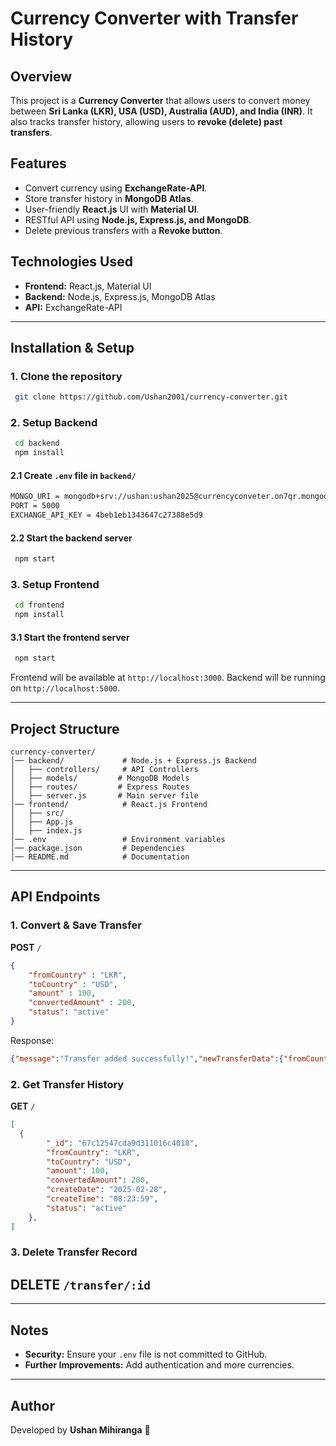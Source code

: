 # Currency Converter with Transfer History

## Overview
This project is a **Currency Converter** that allows users to convert money between **Sri Lanka (LKR), USA (USD), Australia (AUD), and India (INR)**. It also tracks transfer history, allowing users to **revoke (delete) past transfers**.

## Features
- Convert currency using **ExchangeRate-API**.
- Store transfer history in **MongoDB Atlas**.
- User-friendly **React.js** UI with **Material UI**.
- RESTful API using **Node.js, Express.js, and MongoDB**.
- Delete previous transfers with a **Revoke button**.

## Technologies Used
- **Frontend:** React.js, Material UI
- **Backend:** Node.js, Express.js, MongoDB Atlas
- **API:** ExchangeRate-API

---
## Installation & Setup

### **1. Clone the repository**
```sh
 git clone https://github.com/Ushan2001/currency-converter.git
```

### **2. Setup Backend**
```sh
 cd backend
 npm install
```

#### **2.1 Create `.env` file in `backend/`**
```sh
MONGO_URI = mongodb+srv://ushan:ushan2025@currencyconveter.on7qr.mongodb.net/?retryWrites=true&w=majority&appName=currencyConveter
PORT = 5000
EXCHANGE_API_KEY = 4beb1eb1343647c27388e5d9
```

#### **2.2 Start the backend server**
```sh
 npm start
```

### **3. Setup Frontend**
```sh
 cd frontend
 npm install
```

#### **3.1 Start the frontend server**
```sh
 npm start
```

Frontend will be available at `http://localhost:3000`.
Backend will be running on `http://localhost:5000`.

---
## Project Structure
```
currency-converter/
│── backend/             # Node.js + Express.js Backend
│   ├── controllers/     # API Controllers
│   ├── models/         # MongoDB Models
│   ├── routes/         # Express Routes
│   ├── server.js       # Main server file
│── frontend/            # React.js Frontend
│   ├── src/
│   ├── App.js
│   ├── index.js
│── .env                 # Environment variables
│── package.json         # Dependencies
│── README.md            # Documentation
```

---
## API Endpoints
### **1. Convert & Save Transfer**
**POST** `/`
```json
{
    "fromCountry" : "LKR",
    "toCountry" : "USD",
    "amount" : 100,
    "convertedAmount" : 200,
    "status": "active"
}
```
Response:
```json
{"message":"Transfer added successfully!","newTransferData":{"fromCountry":"LKR","toCountry":"USD","amount":100,"convertedAmount":200,"createDate":"2025-02-28","createTime":"08:25:21","status":"active","_id":"67c125992e714f10b066e7a4","createdAt":"2025-02-28T02:55:21.892Z","updatedAt":"2025-02-28T02:55:21.892Z","__v":0}}
```

### **2. Get Transfer History**
**GET** `/`
```json
[
  {
        "_id": "67c12547cda9d311016c4018",
        "fromCountry": "LKR",
        "toCountry": "USD",
        "amount": 100,
        "convertedAmount": 200,
        "createDate": "2025-02-28",
        "createTime": "08:23:59",
        "status": "active"
    },
]
```

### **3. Delete Transfer Record**
**DELETE** `/transfer/:id`
---

---
## Notes
- **Security:** Ensure your `.env` file is not committed to GitHub.
- **Further Improvements:** Add authentication and more currencies.

---
## Author
Developed by **Ushan Mihiranga** 🚀


